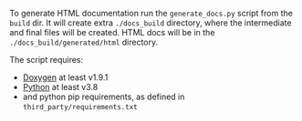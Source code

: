 To generate HTML documentation run the `generate_docs.py` script from the `build` dir.
It will create extra `./docs_build` directory, where the intermediate and final files
will be created. HTML docs will be in the `./docs_build/generated/html` directory.

The script requires:
 * [Doxygen](http://www.doxygen.nl/) at least v1.9.1
 * [Python](https://www.python.org/downloads/) at least v3.8
 * and python pip requirements, as defined in `third_party/requirements.txt`
